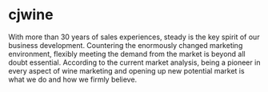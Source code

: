# cjwine
With more than 30 years of sales experiences,  steady is the key spirit of our business development. Countering the enormously changed marketing environment, flexibly meeting the demand from the market is beyond all doubt essential. According to the current market analysis, being a pioneer in every aspect of wine marketing and opening up new potential market is what we do and how we firmly believe.
